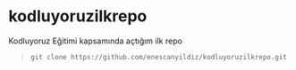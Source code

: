 # kodluyoruzilkrepo
Kodluyoruz Eğitimi kapsamında açtığım ilk repo

>```git clone https://github.com/enescanyildiz/kodluyoruzilkrepo.git```
